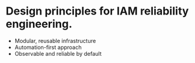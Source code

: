 # Design principles for IAM reliability engineering.

- Modular, reusable infrastructure
- Automation-first approach
- Observable and reliable by default